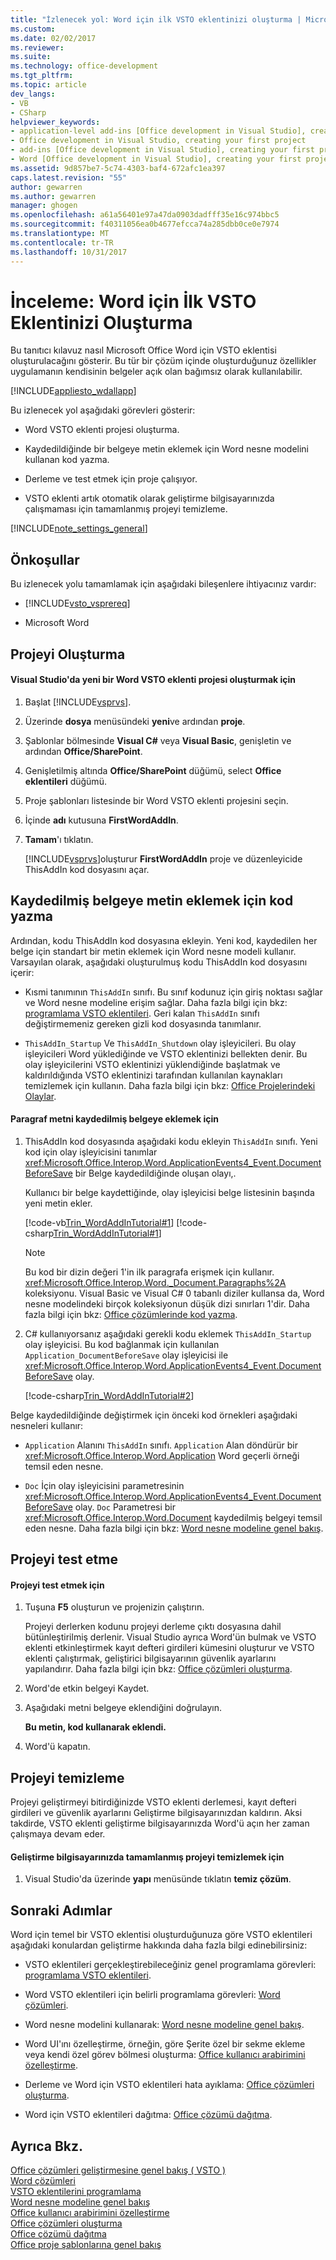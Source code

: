 ```yaml
---
title: "İzlenecek yol: Word için ilk VSTO eklentinizi oluşturma | Microsoft Docs"
ms.custom: 
ms.date: 02/02/2017
ms.reviewer: 
ms.suite: 
ms.technology: office-development
ms.tgt_pltfrm: 
ms.topic: article
dev_langs:
- VB
- CSharp
helpviewer_keywords:
- application-level add-ins [Office development in Visual Studio], creating your first project
- Office development in Visual Studio, creating your first project
- add-ins [Office development in Visual Studio], creating your first project
- Word [Office development in Visual Studio], creating your first project
ms.assetid: 9d857be7-5c74-4303-baf4-672afc1ea397
caps.latest.revision: "55"
author: gewarren
ms.author: gewarren
manager: ghogen
ms.openlocfilehash: a61a56401e97a47da0903dadfff35e16c974bbc5
ms.sourcegitcommit: f40311056ea0b4677efcca74a285dbb0ce0e7974
ms.translationtype: MT
ms.contentlocale: tr-TR
ms.lasthandoff: 10/31/2017
---
```

# <a name="walkthrough-creating-your-first-vsto-add-in-for-word"></a>İnceleme: Word için İlk VSTO Eklentinizi Oluşturma
  Bu tanıtıcı kılavuz nasıl Microsoft Office Word için VSTO eklentisi oluşturulacağını gösterir. Bu tür bir çözüm içinde oluşturduğunuz özellikler uygulamanın kendisinin belgeler açık olan bağımsız olarak kullanılabilir.  
  
 [!INCLUDE[appliesto_wdallapp](../vsto/includes/appliesto-wdallapp-md.md)]  
  
 Bu izlenecek yol aşağıdaki görevleri gösterir:  
  
-   Word VSTO eklenti projesi oluşturma.  
  
-   Kaydedildiğinde bir belgeye metin eklemek için Word nesne modelini kullanan kod yazma.  
  
-   Derleme ve test etmek için proje çalışıyor.  
  
-   VSTO eklenti artık otomatik olarak geliştirme bilgisayarınızda çalışmaması için tamamlanmış projeyi temizleme.  
  
 [!INCLUDE[note_settings_general](../sharepoint/includes/note-settings-general-md.md)]  
  
## <a name="prerequisites"></a>Önkoşullar  
 Bu izlenecek yolu tamamlamak için aşağıdaki bileşenlere ihtiyacınız vardır:  
  
-   [!INCLUDE[vsto_vsprereq](../vsto/includes/vsto-vsprereq-md.md)]  
  
-   Microsoft Word  
  
## <a name="creating-the-project"></a>Projeyi Oluşturma  
  
#### <a name="to-create-a-new-word-vsto-add-in-project-in-visual-studio"></a>Visual Studio'da yeni bir Word VSTO eklenti projesi oluşturmak için  
  
1.  Başlat [!INCLUDE[vsprvs](../sharepoint/includes/vsprvs-md.md)].  
  
2.  Üzerinde **dosya** menüsündeki **yeni**ve ardından **proje**.  
  
3.  Şablonlar bölmesinde **Visual C#** veya **Visual Basic**, genişletin ve ardından **Office/SharePoint**.  
  
4.  Genişletilmiş altında **Office/SharePoint** düğümü, select **Office eklentileri** düğümü.  
  
5.  Proje şablonları listesinde bir Word VSTO eklenti projesini seçin.  
  
6.  İçinde **adı** kutusuna **FirstWordAddIn**.  
  
7.  **Tamam**'ı tıklatın.  
  
     [!INCLUDE[vsprvs](../sharepoint/includes/vsprvs-md.md)]oluşturur **FirstWordAddIn** proje ve düzenleyicide ThisAddIn kod dosyasını açar.  
  
## <a name="writing-code-to-add-text-to-the-saved-document"></a>Kaydedilmiş belgeye metin eklemek için kod yazma  
 Ardından, kodu ThisAddIn kod dosyasına ekleyin. Yeni kod, kaydedilen her belge için standart bir metin eklemek için Word nesne modeli kullanır. Varsayılan olarak, aşağıdaki oluşturulmuş kodu ThisAddIn kod dosyasını içerir:  
  
-   Kısmi tanımının `ThisAddIn` sınıfı. Bu sınıf kodunuz için giriş noktası sağlar ve Word nesne modeline erişim sağlar. Daha fazla bilgi için bkz: [programlama VSTO eklentileri](../vsto/programming-vsto-add-ins.md). Geri kalan `ThisAddIn` sınıfı değiştirmemeniz gereken gizli kod dosyasında tanımlanır.  
  
-   `ThisAddIn_Startup` Ve `ThisAddIn_Shutdown` olay işleyicileri. Bu olay işleyicileri Word yüklediğinde ve VSTO eklentinizi bellekten denir. Bu olay işleyicilerini VSTO eklentinizi yüklendiğinde başlatmak ve kaldırıldığında VSTO eklentinizi tarafından kullanılan kaynakları temizlemek için kullanın. Daha fazla bilgi için bkz: [Office Projelerindeki Olaylar](../vsto/events-in-office-projects.md).  
  
#### <a name="to-add-a-paragraph-of-text-to-the-saved-document"></a>Paragraf metni kaydedilmiş belgeye eklemek için  
  
1.  ThisAddIn kod dosyasında aşağıdaki kodu ekleyin `ThisAddIn` sınıfı. Yeni kod için olay işleyicisini tanımlar <xref:Microsoft.Office.Interop.Word.ApplicationEvents4_Event.DocumentBeforeSave> bir Belge kaydedildiğinde oluşan olayı,.  
  
     Kullanıcı bir belge kaydettiğinde, olay işleyicisi belge listesinin başında yeni metin ekler.  
  
     [!code-vb[Trin_WordAddInTutorial#1](../vsto/codesnippet/VisualBasic/FirstWordAddIn/ThisAddIn.vb#1)]
     [!code-csharp[Trin_WordAddInTutorial#1](../vsto/codesnippet/CSharp/FirstWordAddIn/ThisAddIn.cs#1)]  
  
    > [!NOTE]  
    >  Bu kod bir dizin değeri 1'in ilk paragrafa erişmek için kullanır. <xref:Microsoft.Office.Interop.Word._Document.Paragraphs%2A> koleksiyonu. Visual Basic ve Visual C# 0 tabanlı diziler kullansa da, Word nesne modelindeki birçok koleksiyonun düşük dizi sınırları 1'dir. Daha fazla bilgi için bkz: [Office çözümlerinde kod yazma](../vsto/writing-code-in-office-solutions.md).  
  
2.  C# kullanıyorsanız aşağıdaki gerekli kodu eklemek `ThisAddIn_Startup` olay işleyicisi. Bu kod bağlanmak için kullanılan `Application_DocumentBeforeSave` olay işleyicisi ile <xref:Microsoft.Office.Interop.Word.ApplicationEvents4_Event.DocumentBeforeSave> olay.  
  
     [!code-csharp[Trin_WordAddInTutorial#2](../vsto/codesnippet/CSharp/FirstWordAddIn/ThisAddIn.cs#2)]  
  
 Belge kaydedildiğinde değiştirmek için önceki kod örnekleri aşağıdaki nesneleri kullanır:  
  
-   `Application` Alanını `ThisAddIn` sınıfı. `Application` Alan döndürür bir <xref:Microsoft.Office.Interop.Word.Application> Word geçerli örneği temsil eden nesne.  
  
-   `Doc` İçin olay işleyicisini parametresinin <xref:Microsoft.Office.Interop.Word.ApplicationEvents4_Event.DocumentBeforeSave> olay. `Doc` Parametresi bir <xref:Microsoft.Office.Interop.Word.Document> kaydedilmiş belgeyi temsil eden nesne. Daha fazla bilgi için bkz: [Word nesne modeline genel bakış](../vsto/word-object-model-overview.md).  
  
## <a name="testing-the-project"></a>Projeyi test etme  
  
#### <a name="to-test-the-project"></a>Projeyi test etmek için  
  
1.  Tuşuna **F5** oluşturun ve projenizin çalıştırın.  
  
     Projeyi derlerken kodunu projeyi derleme çıktı dosyasına dahil bütünleştirilmiş derlenir. Visual Studio ayrıca Word'ün bulmak ve VSTO eklenti etkinleştirmek kayıt defteri girdileri kümesini oluşturur ve VSTO eklenti çalıştırmak, geliştirici bilgisayarının güvenlik ayarlarını yapılandırır. Daha fazla bilgi için bkz: [Office çözümleri oluşturma](../vsto/building-office-solutions.md).  
  
2.  Word'de etkin belgeyi Kaydet.  
  
3.  Aşağıdaki metni belgeye eklendiğini doğrulayın.  
  
     **Bu metin, kod kullanarak eklendi.**  
  
4.  Word'ü kapatın.  
  
## <a name="cleaning-up-the-project"></a>Projeyi temizleme  
 Projeyi geliştirmeyi bitirdiğinizde VSTO eklenti derlemesi, kayıt defteri girdileri ve güvenlik ayarlarını Geliştirme bilgisayarınızdan kaldırın. Aksi takdirde, VSTO eklenti geliştirme bilgisayarınızda Word'ü açın her zaman çalışmaya devam eder.  
  
#### <a name="to-clean-up-the-completed-project-on-your-development-computer"></a>Geliştirme bilgisayarınızda tamamlanmış projeyi temizlemek için  
  
1.  Visual Studio'da üzerinde **yapı** menüsünde tıklatın **temiz çözüm**.  
  
## <a name="next-steps"></a>Sonraki Adımlar  
 Word için temel bir VSTO eklentisi oluşturduğunuza göre VSTO eklentileri aşağıdaki konulardan geliştirme hakkında daha fazla bilgi edinebilirsiniz:  
  
-   VSTO eklentileri gerçekleştirebileceğiniz genel programlama görevleri: [programlama VSTO eklentileri](../vsto/programming-vsto-add-ins.md).  
  
-   Word VSTO eklentileri için belirli programlama görevleri: [Word çözümleri](../vsto/word-solutions.md).  
  
-   Word nesne modelini kullanarak: [Word nesne modeline genel bakış](../vsto/word-object-model-overview.md).  
  
-   Word UI'ını özelleştirme, örneğin, göre Şerite özel bir sekme ekleme veya kendi özel görev bölmesi oluşturma: [Office kullanıcı arabirimini özelleştirme](../vsto/office-ui-customization.md).  
  
-   Derleme ve Word için VSTO eklentileri hata ayıklama: [Office çözümleri oluşturma](../vsto/building-office-solutions.md).  
  
-   Word için VSTO eklentileri dağıtma: [Office çözümü dağıtma](../vsto/deploying-an-office-solution.md).  
  
## <a name="see-also"></a>Ayrıca Bkz.  
 [Office çözümleri geliştirmesine genel bakış &#40; VSTO &#41;](../vsto/office-solutions-development-overview-vsto.md)   
 [Word çözümleri](../vsto/word-solutions.md)   
 [VSTO eklentilerini programlama](../vsto/programming-vsto-add-ins.md)   
 [Word nesne modeline genel bakış](../vsto/word-object-model-overview.md)   
 [Office kullanıcı arabirimini özelleştirme](../vsto/office-ui-customization.md)   
 [Office çözümleri oluşturma](../vsto/building-office-solutions.md)   
 [Office çözümü dağıtma](../vsto/deploying-an-office-solution.md)   
 [Office proje şablonlarına genel bakış](../vsto/office-project-templates-overview.md)  
  
  